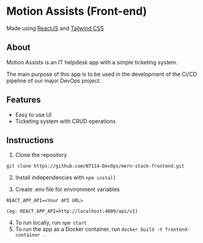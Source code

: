 # Motion Assists (Front-end)
Made using [ReactJS](https://react.dev/) and [Tailwind CSS](https://tailwindcss.com/)

## About
Motion Assists is an IT helpdesk app with a simple ticketing system. 

The main purpose of this app is to be used in the development of the Ci/CD pipeline of our major DevOps project.

## Features
+ Easy to use UI
+ Ticketing system with CRUD operations

## Instructions
1. Clone the repository
```
git clone https://github.com/NT114-DevOps/mern-stack-frontend.git
```

2. Install independencies with `npm install`

3. Create .env file for environment variables
```
REACT_APP_API=<Your API URL>

(eg: REACT_APP_API=http://localhost:4000/api/v1)
```

4. To run locally, run `npm start`
5. To run the app as a Docker container, run `docker build -t frontend-container .`
